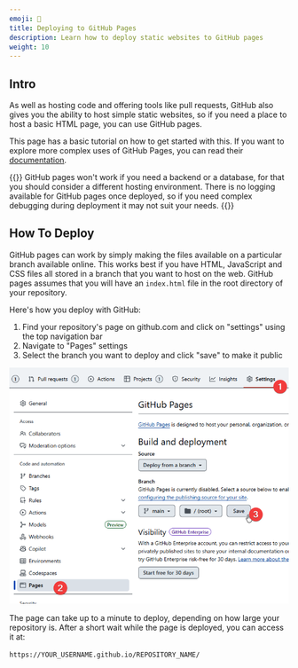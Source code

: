 ```yaml
---
emoji: 🚀
title: Deploying to GitHub Pages
description: Learn how to deploy static websites to GitHub pages
weight: 10
---
```


## Intro
As well as hosting code and offering tools like pull requests, GitHub also gives you the ability to host simple static websites, so if you need a place to host a basic HTML page, you can use GitHub pages.

This page has a basic tutorial on how to get started with this.
If you want to explore more complex uses of GitHub Pages, you can read their [documentation](https://docs.github.com/en/pages).

{{<note type="warning" title="Limitations">}}
GitHub pages won't work if you need a backend or a database, for that you should consider a different hosting environment.
There is no logging available for GitHub pages once deployed, so if you need complex debugging during deployment it may not suit your needs.
{{</note>}}

## How To Deploy
GitHub pages can work by simply making the files available on a particular branch available online.
This works best if you have HTML, JavaScript and CSS files all stored in a branch that you want to host on the web.
GitHub pages assumes that you will have an `index.html` file in the root directory of your repository.

Here's how you deploy with GitHub:

1. Find your repository's page on github.com and click on "settings" using the top navigation bar
2. Navigate to "Pages" settings
3. Select the branch you want to deploy and click "save" to make it public

![""](ghsettings.png)

The page can take up to a minute to deploy, depending on how large your repository is.
After a short wait while the page is deployed, you can access it at:

`https://YOUR_USERNAME.github.io/REPOSITORY_NAME/`


